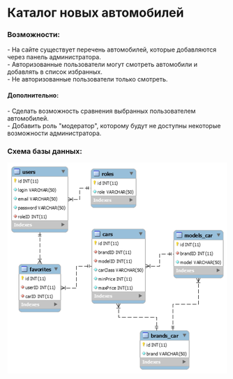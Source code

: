# Каталог новых автомобилей
<h3> Возможности:</h3>
  - На сайте существует перечень автомобилей, которые добавляются через панель администратора.<br>
  - Авторизованные пользователи могут смотреть автомобили и добавлять в список избранных.<br>
  - Не авторизованные пользователи только смотреть.<br>

 <h4> Дополнительно:</h4>
  - Сделать возможность сравнения выбранных пользователем автомобилей.<br>
  - Добавить роль "модератор", которому будут не доступны некоторые возможности администратора.<br>

 <h3> Схема базы данных:</h3>
 
  ![alt text](https://github.com/pavel3423/car_catalog/blob/master/src/main/sqlScript/Diagram.png)
